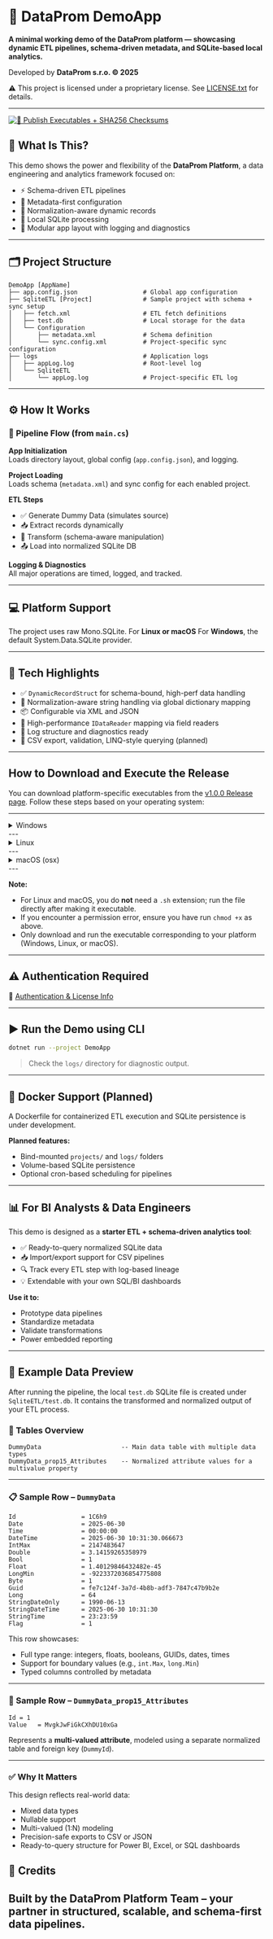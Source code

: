 # 🚀 DataProm DemoApp

**A minimal working demo of the DataProm platform — showcasing dynamic ETL pipelines, schema-driven metadata, and SQLite-based local analytics.**

Developed by **DataProm s.r.o. © 2025**

⚠️ This project is licensed under a proprietary license. See [LICENSE.txt](./LICENSE.txt) for details.

---

[![🚀 Publish Executables + SHA256 Checksums](https://github.com/dataprom-online/etl-app/actions/workflows/publish-executables.yml/badge.svg)](https://github.com/dataprom-online/etl-app/actions/workflows/publish-executables.yml)

## 🧠 What Is This?

This demo shows the power and flexibility of the **DataProm Platform**, a data engineering and analytics framework focused on:

- ⚡ Schema-driven ETL pipelines  
- 🧩 Metadata-first configuration  
- 🔄 Normalization-aware dynamic records  
- 🧪 Local SQLite processing  
- 🧱 Modular app layout with logging and diagnostics  

---

## 🗂️ Project Structure

```text
DemoApp [AppName]
├── app.config.json                  # Global app configuration
├── SqliteETL [Project]              # Sample project with schema + sync setup
│   ├── fetch.xml                    # ETL fetch definitions
│   ├── test.db                      # Local storage for the data
│   └── Configuration
│       ├── metadata.xml             # Schema definition
│       └── sync.config.xml          # Project-specific sync configuration
├── logs                             # Application logs
│   ├── appLog.log                   # Root-level log
│   └── SqliteETL
│       └── appLog.log               # Project-specific ETL log
```

---

## ⚙️ How It Works

### 🧵 Pipeline Flow (from `main.cs`)

**App Initialization**  
Loads directory layout, global config (`app.config.json`), and logging.

**Project Loading**  
Loads schema (`metadata.xml`) and sync config for each enabled project.

**ETL Steps**
- ✅ Generate Dummy Data (simulates source)
- 📥 Extract records dynamically
- 🧪 Transform (schema-aware manipulation)
- 📤 Load into normalized SQLite DB

**Logging & Diagnostics**  
All major operations are timed, logged, and tracked.

---

## 💻 Platform Support

The project uses raw Mono.SQLite. For **Linux or macOS**
For **Windows**, the default System.Data.SQLite provider.

---

## 🧪 Tech Highlights

- ✅ `DynamicRecordStruct` for schema-bound, high-perf data handling  
- 🧠 Normalization-aware string handling via global dictionary mapping  
- 📦 Configurable via XML and JSON  
- 🧩 High-performance `IDataReader` mapping via field readers  
- 🧰 Log structure and diagnostics ready  
- 🧪 CSV export, validation, LINQ-style querying (planned)  

---

## How to Download and Execute the Release

You can download platform-specific executables from the [v1.0.0 Release page](https://github.com/dataprom-online/etl-app/releases/tag/v1.0.0). Follow these steps based on your operating system:

---
<details>

<summary>Windows</summary>

### **Windows (win-x64)**

1. **Download**  
   - Download the asset named:  
     ```
     DataProm.ETL-win-x64.zip
     ```
2. **Extract**  
   - Right-click the ZIP file and select “Extract All...”
3. **Run**  
   - Double-click `DataProm.ETL-win-x64.exe` to launch the application.
</details>
---
<details>

<summary>Linux</summary>

### **Linux (linux-x64)**

1. **Download**  
   - Download the asset named:  
     ```
     DataProm.ETL-linux-x64.zip
     ```
2. **Extract**  
   - Open a terminal in the download folder and run:  
     ```sh
     unzip DataProm.ETL-linux-x64.zip
     ```
3. **Make Executable**  
   - If needed, make the file executable:  
     ```sh
     chmod +x DataProm.ETL
     ```
4. **Run**  
   - Start the application with:  
     ```sh
     ./DataProm.ETL
     ```
</details>
---

<details>

<summary>macOS (osx)</summary>

### **macOS (osx-x64)**

1. **Download**  
   - Download the asset named:  
     ```
     DataProm.ETL-osx-x64.zip
     ```
2. **Extract**  
   - Use Finder to unzip, or in Terminal:  
     ```sh
     unzip DataProm.ETL-osx-x64.zip
     ```
3. **Make Executable**  
   - If needed, make the file executable:  
     ```sh
     chmod +x DataProm.ETL
     ```
4. **Run**  
   - Start the application with:  
     ```sh
     ./DataProm.ETL
     ```
</details>
---

**Note:**  
- For Linux and macOS, you do **not** need a `.sh` extension; run the file directly after making it executable.
- If you encounter a permission error, ensure you have run `chmod +x` as above.  
- Only download and run the executable corresponding to your platform (Windows, Linux, or macOS).

---

## ⚠️ Authentication Required

📄 [Authentication & License Info](docs/authentication.md)

---

## ▶️ Run the Demo using CLI

```bash
dotnet run --project DemoApp
```

> Check the `logs/` directory for diagnostic output.

---

## 🐳 Docker Support (Planned)

A Dockerfile for containerized ETL execution and SQLite persistence is under development.

**Planned features:**
- Bind-mounted `projects/` and `logs/` folders  
- Volume-based SQLite persistence  
- Optional cron-based scheduling for pipelines  

---

## 📊 For BI Analysts & Data Engineers

This demo is designed as a **starter ETL + schema-driven analytics tool**:

- ✅ Ready-to-query normalized SQLite data  
- 📥 Import/export support for CSV pipelines  
- 🔍 Track every ETL step with log-based lineage  
- 💡 Extendable with your own SQL/BI dashboards  

**Use it to:**
- Prototype data pipelines  
- Standardize metadata  
- Validate transformations  
- Power embedded reporting  

---

## 📄 Example Data Preview

After running the pipeline, the local `test.db` SQLite file is created under `SqliteETL/test.db`. It contains the transformed and normalized output of your ETL process.

### 🧾 Tables Overview

```text
DummyData                      -- Main data table with multiple data types
DummyData_prop15_Attributes    -- Normalized attribute values for a multivalue property
```

---

### 📋 Sample Row – `DummyData`

```text
Id                  = 1C6h9
Date                = 2025-06-30
Time                = 00:00:00
DateTime            = 2025-06-30 10:31:30.066673
IntMax              = 2147483647
Double              = 3.14159265358979
Bool                = 1
Float               = 1.40129846432482e-45
LongMin             = -9223372036854775808
Byte                = 1
Guid                = fe7c124f-3a7d-4b8b-adf3-7847c47b9b2e
Long                = 64
StringDateOnly      = 1990-06-13
StringDateTime      = 2025-06-30 10:31:30
StringTime          = 23:23:59
Flag                = 1
```

This row showcases:
- Full type range: integers, floats, booleans, GUIDs, dates, times
- Support for boundary values (e.g., `int.Max`, `long.Min`)
- Typed columns controlled by metadata

---

### 🧩 Sample Row – `DummyData_prop15_Attributes`

```text
Id = 1
Value   = MvgkJwFiGkCXhDU10xGa
```

Represents a **multi-valued attribute**, modeled using a separate normalized table and foreign key (`DummyId`).

---

### ✅ Why It Matters

This design reflects real-world data:
- Mixed data types
- Nullable support
- Multi-valued (1:N) modeling
- Precision-safe exports to CSV or JSON
- Ready-to-query structure for Power BI, Excel, or SQL dashboards

## 📣 Credits

Built by the **DataProm Platform Team** – your partner in **structured, scalable, and schema-first data pipelines**.
---

